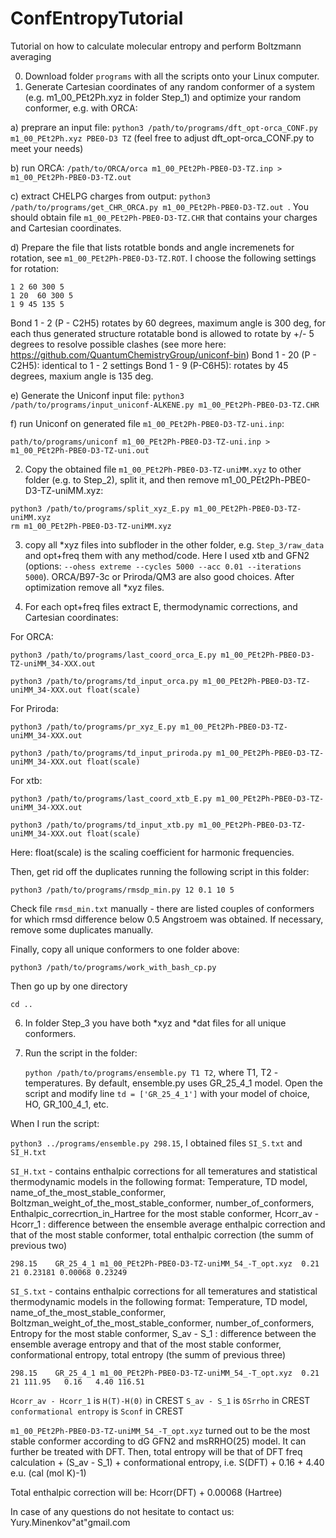 # ConfEntropyTutorial
Tutorial on how to calculate molecular entropy and perform Boltzmann averaging

0) Download folder ```programs``` with all the scripts onto your Linux computer.
1) Generate Cartesian coordinates of any random conformer of a system (e.g. m1_00_PEt2Ph.xyz in folder Step_1) and optimize your random conformer, e.g. with ORCA:

a) preprare an input file: ```python3 /path/to/programs/dft_opt-orca_CONF.py m1_00_PEt2Ph.xyz PBE0-D3 TZ``` (feel free to adjust dft_opt-orca_CONF.py to meet your needs)

b) run ORCA: ```/path/to/ORCA/orca m1_00_PEt2Ph-PBE0-D3-TZ.inp > m1_00_PEt2Ph-PBE0-D3-TZ.out```

c) extract CHELPG charges from output: ```python3 /path/to/programs/get_CHR_ORCA.py m1_00_PEt2Ph-PBE0-D3-TZ.out ```. You should obtain file ```m1_00_PEt2Ph-PBE0-D3-TZ.CHR``` that contains your charges and Cartesian coordinates.

d) Prepare the file that lists rotatble bonds and angle incremenets for rotation, see ```m1_00_PEt2Ph-PBE0-D3-TZ.ROT```. I choose the following settings for rotation:
```
1 2 60 300 5
1 20  60 300 5
1 9 45 135 5
```
Bond 1 - 2 (P - C2H5) rotates by 60 degrees, maximum angle is 300 deg, for each thus generated structure rotatable bond is allowed to rotate by +/- 5 degrees to resolve possible clashes (see more here: https://github.com/QuantumChemistryGroup/uniconf-bin)
Bond 1 - 20 (P - C2H5): identical to 1 - 2 settings
Bond 1 - 9 (P-C6H5): rotates by 45 degrees, maxium angle is 135 deg.

e) Generate the Uniconf input file: ```python3 /path/to/programs/input_uniconf-ALKENE.py m1_00_PEt2Ph-PBE0-D3-TZ.CHR```

f) run Uniconf on generated file ```m1_00_PEt2Ph-PBE0-D3-TZ-uni.inp```:

```path/to/programs/uniconf m1_00_PEt2Ph-PBE0-D3-TZ-uni.inp > m1_00_PEt2Ph-PBE0-D3-TZ-uni.out```

2) Copy the obtained file ```m1_00_PEt2Ph-PBE0-D3-TZ-uniMM.xyz``` to other folder (e.g. to Step_2), split it, and then remove m1_00_PEt2Ph-PBE0-D3-TZ-uniMM.xyz:
```
python3 /path/to/programs/split_xyz_E.py m1_00_PEt2Ph-PBE0-D3-TZ-uniMM.xyz
rm m1_00_PEt2Ph-PBE0-D3-TZ-uniMM.xyz
```
3) copy all *xyz files into subfloder in the other folder, e.g. ```Step_3/raw_data``` and opt+freq them with any method/code. Here I used xtb and GFN2 (options: ```--ohess extreme --cycles 5000 --acc 0.01 --iterations 5000```). ORCA/B97-3c or Priroda/QM3 are also good choices. After optimization remove all *xyz files.

4) For each opt+freq files extract E, thermodynamic corrections, and Cartesian coordinates:

For ORCA:

```python3 /path/to/programs/last_coord_orca_E.py m1_00_PEt2Ph-PBE0-D3-TZ-uniMM_34-XXX.out```

```python3 /path/to/programs/td_input_orca.py m1_00_PEt2Ph-PBE0-D3-TZ-uniMM_34-XXX.out float(scale)```

For Priroda: 

```python3 /path/to/programs/pr_xyz_E.py m1_00_PEt2Ph-PBE0-D3-TZ-uniMM_34-XXX.out```

```python3 /path/to/programs/td_input_priroda.py m1_00_PEt2Ph-PBE0-D3-TZ-uniMM_34-XXX.out float(scale) ```

For xtb:

```python3 /path/to/programs/last_coord_xtb_E.py m1_00_PEt2Ph-PBE0-D3-TZ-uniMM_34-XXX.out```

```python3 /path/to/programs/td_input_xtb.py m1_00_PEt2Ph-PBE0-D3-TZ-uniMM_34-XXX.out float(scale) ```

Here: float(scale) is the scaling coefficient for harmonic frequencies.

Then, get rid off the duplicates running the following script in this folder:

```python3 /path/to/programs/rmsdp_min.py 12 0.1 10 5```

Check file ```rmsd_min.txt``` manually - there are listed couples of conformers for which rmsd difference below 0.5 Angstroem was obtained. If necessary, remove some duplicates manually.

Finally, copy all unique conformers to one folder above:

```python3 /path/to/programs/work_with_bash_cp.py ```

Then go up by one directory

```cd ..```

6) In folder Step_3 you have both *xyz and *dat files for all unique conformers.

7) Run the script in the folder:

   ```python /path/to/programs/ensemble.py T1 T2```, where T1, T2 - temperatures. By default, ensemble.py uses GR_25_4_1 model. Open the script and modify line ```td = ['GR_25_4_1']``` with your model of choice, HO, GR_100_4_1, etc. 

When I run the script:

```python3 ../programs/ensemble.py 298.15```, I obtained files ```SI_S.txt``` and ```SI_H.txt```

```SI_H.txt``` - contains enthalpic corrections for all temeratures and statistical thermodynamic models in the following format: Temperature, TD model, name_of_the_most_stable_conformer, Boltzman_weight_of_the_most_stable_conformer, number_of_conformers, Enthalpic_correcrtion_in_Hartree for the most stable conformer, Hcorr_av - Hcorr_1 : difference between the ensemble average enthalpic correction and that of the most stable conformer, total enthalpic correction (the summ of previous two)

```298.15    GR_25_4_1 m1_00_PEt2Ph-PBE0-D3-TZ-uniMM_54_-T_opt.xyz  0.21    21 0.23181 0.00068 0.23249```


```SI_S.txt``` - contains enthalpic corrections for all temeratures and statistical thermodynamic models in the following format: Temperature, TD model, name_of_the_most_stable_conformer, Boltzman_weight_of_the_most_stable_conformer, number_of_conformers, Entropy for the most stable conformer, S_av - S_1 : difference between the ensemble average entropy and that of the most stable conformer, conformational entropy, total entropy (the summ of previous three)

```298.15    GR_25_4_1 m1_00_PEt2Ph-PBE0-D3-TZ-uniMM_54_-T_opt.xyz  0.21    21 111.95   0.16   4.40 116.51```

```Hcorr_av - Hcorr_1``` is ```H(T)-H(0)``` in CREST
```S_av - S_1``` is ```δSrrho``` in CREST
```conformational entropy``` is ```Sconf``` in CREST

```m1_00_PEt2Ph-PBE0-D3-TZ-uniMM_54_-T_opt.xyz``` turned out to be the most stable conformer according to dG GFN2 and msRRHO(25) model. It can further be treated with DFT. Then, total entropy will be that of DFT freq calculation + (S_av - S_1) + conformational entropy, i.e. S(DFT) + 0.16 + 4.40 e.u. (cal (mol K)-1)

Total enthalpic correction will be: Hcorr(DFT) + 0.00068 (Hartree)

In case of any questions do not hesitate to contact us: Yury.Minenkov"at"gmail.com 
